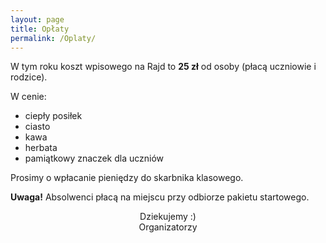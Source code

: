 ```yaml
---
layout: page
title: Opłaty
permalink: /Oplaty/
---
```


W tym roku koszt wpisowego na Rajd to **25 zł** od osoby (płacą uczniowie i rodzice).

W cenie: 
 - ciepły posiłek 
 - ciasto
 - kawa
 - herbata 
 - pamiątkowy znaczek dla uczniów

Prosimy o wpłacanie pieniędzy do skarbnika klasowego.


**Uwaga!**
Absolwenci płacą na miejscu przy odbiorze pakietu startowego.

<div style="text-align: center"> Dziekujemy :) </div>
<div style="text-align: center">Organizatorzy</div>
